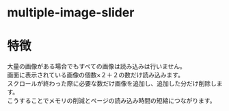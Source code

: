 # multiple-image-slider
<h1>特徴</h1>
<p>大量の画像がある場合でもすべての画像は読み込みは行いません。<br>
    画面に表示されている画像の個数×２＋２の数だけ読み込みます。<br>
    スクロールが終わった際に必要な数だけ画像を追加し、追加した分だけ削除します。<br>
    こうすることでメモリの削減とページの読み込み時間の短縮につながります。

</p>

